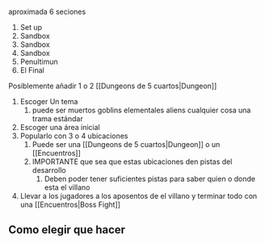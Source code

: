 aproximada 6 seciones
1. Set up
2. Sandbox
3. Sandbox
4. Sandbox
5. Penultimun
6. El Final

Posiblemente añadir 1 o 2 [[Dungeons de 5 cuartos|Dungeon]] 

1. Escoger Un tema
	1. puede ser muertos goblins elementales aliens cualquier cosa una trama estándar
2.  Escoger una área inicial
3. Popularlo con 3 o 4 ubicaciones
	1. Puede ser una [[Dungeons de 5 cuartos|Dungeon]] o un [[Encuentros]] 
	2. IMPORTANTE que sea que estas ubicaciones den pistas del desarrollo
		1. Deben poder tener suficientes pistas para saber quien o donde esta el villano
4. Llevar a los jugadores a los aposentos de el villano y terminar todo con una [[Encuentros|Boss Fight]] 
## Como elegir que hacer

